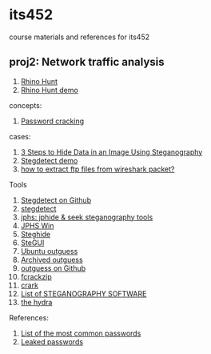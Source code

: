 # its452
course materials and references for its452

## proj2: Network traffic analysis

1. [Rhino Hunt](https://www.cfreds.nist.gov/dfrws/Rhino\_Hunt.html)
2. [Rhino Hunt demo](https://makemyday.io/post/rhino-hunt-part-1/)

concepts:

1. [Password cracking](https://en.wikipedia.org/wiki/Password\_cracking)

cases:

1. [3 Steps to Hide Data in an Image Using Steganography](https://www.alpinesecurity.com/blog/3-steps-to-hide-data-in-an-image-using-steganography)
2. [Stegdetect demo](https://www.rcbc.edu/files/PDFFiles/service-learning/bdd/Session%201_StegDetect.pdf)
3. [how to extract ftp files from wireshark packet?](https://shankaraman.wordpress.com/tag/how-to-extract-ftp-files-from-wireshark-packet/)

Tools

1. [Stegdetect on Github](https://github.com/abeluck/stegdetect)
2. [stegdetect](http://ftp.mirrorservice.org/sites/ftp.wiretapped.net/pub/security/steganography/stegdetect/)
2. [jphs: jphide & seek steganography tools ](https://github.com/h3xx/jphs)
3. [JPHS Win](http://linux01.gwdg.de/~alatham/stego.html)
4. [Steghide](http://steghide.sourceforge.net/)
5. [SteGUI](http://stegui.sourceforge.net/)
3. [Ubuntu outguess](http://manpages.ubuntu.com/manpages/disco/man1/outguess.1.html)
4. [Archived outguess](http://web.archive.org/web/20150415220609/http://www.outguess.org/download.php)
5. [outguess on Github](https://github.com/resurrecting-open-source-projects/outguess)
6. [fcrackzip](http://manpages.ubuntu.com/manpages/bionic/man1/fcrackzip.1.html)
7. [crark](http://www.crark.net/)
8. [List of STEGANOGRAPHY SOFTWARE](http://www.jjtc.com/Steganography/tools.html)
9. [the hydra](https://github.com/vanhauser-thc/thc-hydra)

References:

1. [List of the most common passwords](https://en.wikipedia.org/wiki/List\_of\_the\_most\_common\_passwords)
2. [Leaked passwords](https://wiki.skullsecurity.org/index.php?title=Passwords)
